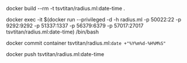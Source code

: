 
docker build --rm -t tsvtitan/radius.ml:date-time .

docker exec -it $(docker run --privileged -d -h radius.ml -p 50022:22 -p 9292:9292 -p 51337:1337 -p 56379:6379 -p 57017:27017 tsvtitan/radius.ml:date-time) /bin/bash

docker commit container tsvtitan/radius.ml:`date +"%Y%m%d-%H%M%S"`

docker push tsvtitan/radius.ml:date-time



